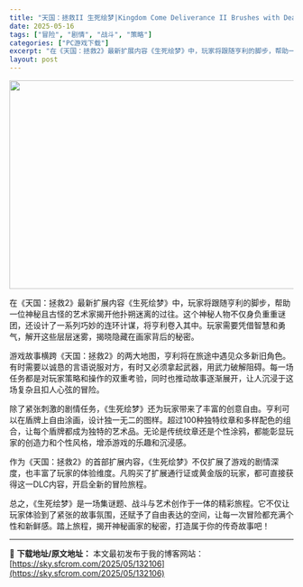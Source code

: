 ```yaml
---
title: "天国：拯救II 生死绘梦|Kingdom Come Deliverance II Brushes with Death|官方首部DLC|繁简中文"
date: 2025-05-16
tags: ["冒险", "剧情", "战斗", "策略"]
categories: ["PC游戏下载"]
excerpt: "在《天国：拯救2》最新扩展内容《生死绘梦》中，玩家将跟随亨利的脚步，帮助一位神秘且古怪的艺术家揭开他扑朔迷离的过往。这个神秘人物不仅身负重重谜团，还设计了一系列巧妙的连环计谋，将亨利卷入其中。玩家需要凭借智慧和勇气，解开这些层层迷雾，揭晓隐藏在画家背后的秘密。 游戏故事横跨《天国：拯救2》的两大地图&hellip;"
layout: post
---
```


<img class="aligncenter size-full wp-image-132107" src="https://sky.sfcrom.com/wp-content/uploads/2025/05/2025051606382171.webp" alt="" width="660" height="370" />
<p class="" data-start="0" data-end="130">在《天国：拯救2》最新扩展内容《生死绘梦》中，玩家将跟随亨利的脚步，帮助一位神秘且古怪的艺术家揭开他扑朔迷离的过往。这个神秘人物不仅身负重重谜团，还设计了一系列巧妙的连环计谋，将亨利卷入其中。玩家需要凭借智慧和勇气，解开这些层层迷雾，揭晓隐藏在画家背后的秘密。</p>
<p class="" data-start="132" data-end="252">游戏故事横跨《天国：拯救2》的两大地图，亨利将在旅途中遇见众多新旧角色。有时需要以诚恳的言语说服对方，有时又必须拿起武器，用武力破解阻碍。每一场任务都是对玩家策略和操作的双重考验，同时也推动故事逐渐展开，让人沉浸于这场复杂且扣人心弦的冒险。</p>
<p class="" data-start="254" data-end="386">除了紧张刺激的剧情任务，《生死绘梦》还为玩家带来了丰富的创意自由。亨利可以在盾牌上自由涂画，设计独一无二的图样。超过100种独特纹章和多样配色的组合，让每个盾牌都成为独特的艺术品。无论是传统纹章还是个性涂鸦，都能彰显玩家的创造力和个性风格，增添游戏的乐趣和沉浸感。</p>
<p class="" data-start="388" data-end="478">作为《天国：拯救2》的首部扩展内容，《生死绘梦》不仅扩展了游戏的剧情深度，也丰富了玩家的体验维度。凡购买了扩展通行证或黄金版的玩家，都可直接获得这一DLC内容，开启全新的冒险旅程。</p>
<p class="" data-start="480" data-end="585">总之，《生死绘梦》是一场集谜题、战斗与艺术创作于一体的精彩旅程。它不仅让玩家体验到了紧张的故事氛围，还赋予了自由表达的空间，让每一次冒险都充满个性和新鲜感。踏上旅程，揭开神秘画家的秘密，打造属于你的传奇故事吧！</p>

---
📖 **下载地址/原文地址：** 本文最初发布于我的博客网站：[https://sky.sfcrom.com/2025/05/132106](https://sky.sfcrom.com/2025/05/132106)
